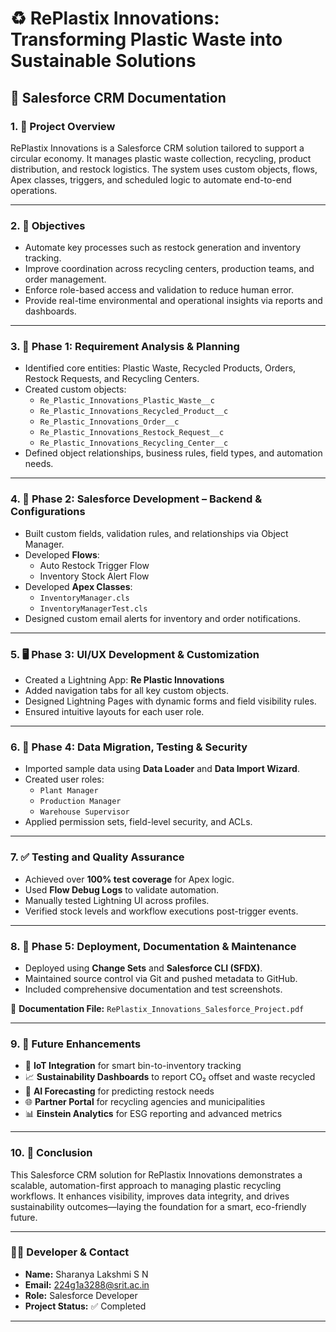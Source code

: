 # ♻️ RePlastix Innovations: Transforming Plastic Waste into Sustainable Solutions

## 📘 Salesforce CRM Documentation

### 1. 📌 Project Overview
RePlastix Innovations is a Salesforce CRM solution tailored to support a circular economy. It manages plastic waste collection, recycling, product distribution, and restock logistics. The system uses custom objects, flows, Apex classes, triggers, and scheduled logic to automate end-to-end operations.

---

### 2. 🎯 Objectives
- Automate key processes such as restock generation and inventory tracking.  
- Improve coordination across recycling centers, production teams, and order management.  
- Enforce role-based access and validation to reduce human error.  
- Provide real-time environmental and operational insights via reports and dashboards.

---

### 3. 📝 Phase 1: Requirement Analysis & Planning
- Identified core entities: Plastic Waste, Recycled Products, Orders, Restock Requests, and Recycling Centers.  
- Created custom objects:
  - `Re_Plastic_Innovations_Plastic_Waste__c`  
  - `Re_Plastic_Innovations_Recycled_Product__c`  
  - `Re_Plastic_Innovations_Order__c`  
  - `Re_Plastic_Innovations_Restock_Request__c`  
  - `Re_Plastic_Innovations_Recycling_Center__c`  
- Defined object relationships, business rules, field types, and automation needs.

---

### 4. 🔧 Phase 2: Salesforce Development – Backend & Configurations
- Built custom fields, validation rules, and relationships via Object Manager.  
- Developed **Flows**:
  - Auto Restock Trigger Flow  
  - Inventory Stock Alert Flow  
- Developed **Apex Classes**:
  - `InventoryManager.cls`  
  - `InventoryManagerTest.cls`  
- Designed custom email alerts for inventory and order notifications.

---

### 5. 🖥️ Phase 3: UI/UX Development & Customization
- Created a Lightning App: **Re Plastic Innovations**  
- Added navigation tabs for all key custom objects.  
- Designed Lightning Pages with dynamic forms and field visibility rules.  
- Ensured intuitive layouts for each user role.

---

### 6. 🔐 Phase 4: Data Migration, Testing & Security
- Imported sample data using **Data Loader** and **Data Import Wizard**.  
- Created user roles:
  - `Plant Manager`  
  - `Production Manager`  
  - `Warehouse Supervisor`  
- Applied permission sets, field-level security, and ACLs.

---

### 7. ✅ Testing and Quality Assurance
- Achieved over **100% test coverage** for Apex logic.  
- Used **Flow Debug Logs** to validate automation.  
- Manually tested Lightning UI across profiles.  
- Verified stock levels and workflow executions post-trigger events.

---

### 8. 🚀 Phase 5: Deployment, Documentation & Maintenance
- Deployed using **Change Sets** and **Salesforce CLI (SFDX)**.  
- Maintained source control via Git and pushed metadata to GitHub.  
- Included comprehensive documentation and test screenshots.

📂 **Documentation File:** `RePlastix_Innovations_Salesforce_Project.pdf`

---

### 9. 🌟 Future Enhancements
- 🔗 **IoT Integration** for smart bin-to-inventory tracking  
- 📈 **Sustainability Dashboards** to report CO₂ offset and waste recycled  
- 🧠 **AI Forecasting** for predicting restock needs  
- 🌐 **Partner Portal** for recycling agencies and municipalities  
- 📊 **Einstein Analytics** for ESG reporting and advanced metrics

---

### 10. 🧾 Conclusion
This Salesforce CRM solution for RePlastix Innovations demonstrates a scalable, automation-first approach to managing plastic recycling workflows. It enhances visibility, improves data integrity, and drives sustainability outcomes—laying the foundation for a smart, eco-friendly future.

---

### 👨‍💻 Developer & Contact

- **Name:** Sharanya Lakshmi S N
- **Email:** 224g1a3288@srit.ac.in  
- **Role:** Salesforce Developer  
- **Project Status:** ✅ Completed

---

